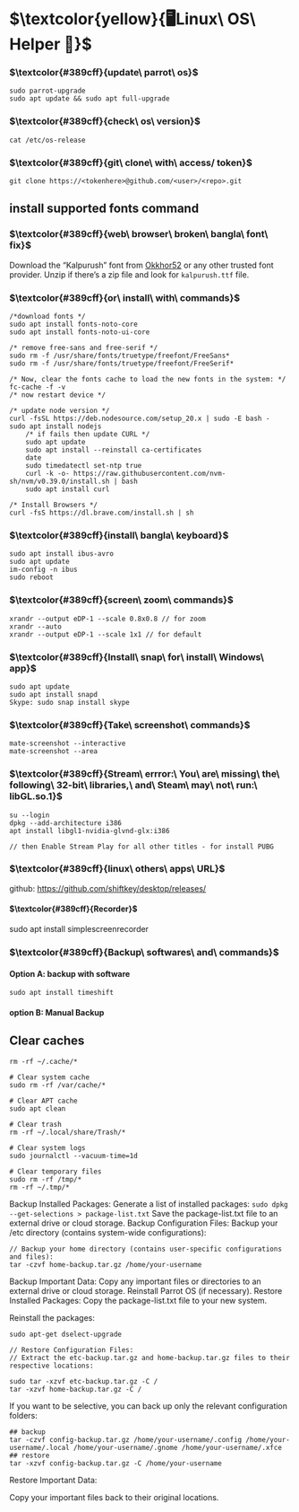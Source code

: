 # $\textcolor{yellow}{🖥️Linux\ OS\ Helper 🐧}$

### $\textcolor{#389cff}{update\ parrot\ os}$
```
sudo parrot-upgrade
sudo apt update && sudo apt full-upgrade
```

### $\textcolor{#389cff}{check\ os\ version}$
```cat /etc/os-release```
### $\textcolor{#389cff}{git\ clone\ with\ access/ token}$
```git clone https://<tokenhere>@github.com/<user>/<repo>.git```

## install supported fonts command
### $\textcolor{#389cff}{web\ browser\ broken\ bangla\ font\ fix}$
Download the “Kalpurush” font from <a class="af nx" href="https://okkhor52.com/download.html?id=_001" rel="noopener ugc nofollow" target="_blank">Okkhor52</a> or any other trusted font provider. Unzip if there’s a zip file and look for <code class="cx pb pc pd pe b">kalpurush.ttf</code> file.</p>

### $\textcolor{#389cff}{or\ install\ with\ commands}$
    /*download fonts */
    sudo apt install fonts-noto-core
    sudo apt install fonts-noto-ui-core
    
    /* remove free-sans and free-serif */
    sudo rm -f /usr/share/fonts/truetype/freefont/FreeSans*
    sudo rm -f /usr/share/fonts/truetype/freefont/FreeSerif*

    /* Now, clear the fonts cache to load the new fonts in the system: */
    fc-cache -f -v
    /* now restart device */

    /* update node version */
    curl -fsSL https://deb.nodesource.com/setup_20.x | sudo -E bash -
    sudo apt install nodejs
        /* if fails then update CURL */
        sudo apt update
        sudo apt install --reinstall ca-certificates
        date
        sudo timedatectl set-ntp true
        curl -k -o- https://raw.githubusercontent.com/nvm-sh/nvm/v0.39.0/install.sh | bash
        sudo apt install curl
    
    /* Install Browsers */
    curl -fsS https://dl.brave.com/install.sh | sh

### $\textcolor{#389cff}{install\ bangla\ keyboard}$
```
sudo apt install ibus-avro
sudo apt update
im-config -n ibus
sudo reboot
```
    
### $\textcolor{#389cff}{screen\ zoom\ commands}$
```xrandr --listmonitors // show list
xrandr --output eDP-1 --scale 0.8x0.8 // for zoom
xrandr --auto
xrandr --output eDP-1 --scale 1x1 // for default
```

### $\textcolor{#389cff}{Install\ snap\ for\ install\ Windows\ app}$
```
sudo apt update
sudo apt install snapd
Skype: sudo snap install skype
```

### $\textcolor{#389cff}{Take\ screenshot\ commands}$
```
mate-screenshot --interactive
mate-screenshot --area
```
    
### $\textcolor{#389cff}{Stream\ errror:\ You\ are\ missing\ the\ following\ 32-bit\ libraries,\ and\ Steam\ may\ not\ run:\ libGL.so.1}$
```xrandr --listmonitors // show list
su --login
dpkg --add-architecture i386
apt install libgl1-nvidia-glvnd-glx:i386

// then Enable Stream Play for all other titles - for install PUBG
```

### $\textcolor{#389cff}{linux\ others\ apps\ URL}$
github: https://github.com/shiftkey/desktop/releases/

#### $\textcolor{#389cff}{Recorder}$
sudo apt install simplescreenrecorder

    
### $\textcolor{#389cff}{Backup\ softwares\ and\ commands}$
#### Option A: backup with software 
```sudo apt update
sudo apt install timeshift
```
#### option B: Manual Backup
## Clear caches
```# Clear user cache
rm -rf ~/.cache/*

# Clear system cache
sudo rm -rf /var/cache/*

# Clear APT cache
sudo apt clean

# Clear trash
rm -rf ~/.local/share/Trash/*

# Clear system logs
sudo journalctl --vacuum-time=1d

# Clear temporary files
sudo rm -rf /tmp/*
rm -rf ~/.tmp/*
```
Backup Installed Packages:
Generate a list of installed packages:
```sudo dpkg --get-selections > package-list.txt```
Save the package-list.txt file to an external drive or cloud storage.
Backup Configuration Files:
Backup your /etc directory (contains system-wide configurations):

```sudo tar -czvf etc-backup.tar.gz /etc
// Backup your home directory (contains user-specific configurations and files):
tar -czvf home-backup.tar.gz /home/your-username
```

Backup Important Data:
Copy any important files or directories to an external drive or cloud storage.
Reinstall Parrot OS (if necessary).
Restore Installed Packages:
Copy the package-list.txt file to your new system.

Reinstall the packages:
```sudo dpkg --set-selections < package-list.txt
sudo apt-get dselect-upgrade

// Restore Configuration Files:
// Extract the etc-backup.tar.gz and home-backup.tar.gz files to their respective locations:

sudo tar -xzvf etc-backup.tar.gz -C /
tar -xzvf home-backup.tar.gz -C /
```

If you want to be selective, you can back up only the relevant configuration folders:
```
## backup
tar -czvf config-backup.tar.gz /home/your-username/.config /home/your-username/.local /home/your-username/.gnome /home/your-username/.xfce
## restore
tar -xzvf config-backup.tar.gz -C /home/your-username
```
Restore Important Data:

Copy your important files back to their original locations.
